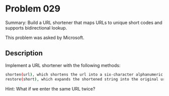 # Problem 029
Summary: Build a URL shortener that maps URLs to unique short codes and supports bidirectional lookup.

This problem was asked by Microsoft.

## Description
Implement a URL shortener with the following methods:

```bash
shorten(url), which shortens the url into a six-character alphanumeric string, such as zLg6wl.
restore(short), which expands the shortened string into the original url. If no such shortened string exists, return null.
```

Hint: What if we enter the same URL twice?
